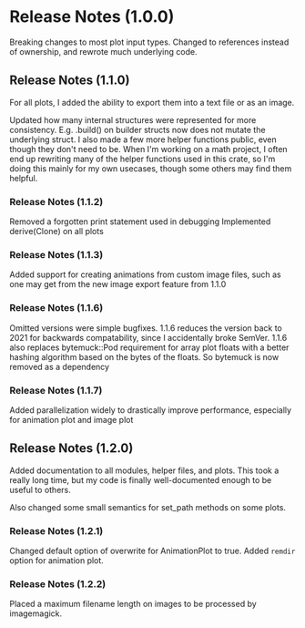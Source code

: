 # Release Notes (1.0.0)
Breaking changes to most plot input types. Changed to references instead of ownership, and rewrote much underlying code.

## Release Notes (1.1.0)
For all plots, I added the ability to export them into a text file or as an image.

Updated how many internal structures were represented for more consistency. E.g. .build() on builder structs now does not mutate the underlying struct. I also made a few more helper functions public, even though they don't need to be. When I'm working on a math project, I often end up rewriting many of the helper functions used in this crate, so I'm doing this mainly for my own usecases, though some others may find them helpful.

### Release Notes (1.1.2)
Removed a forgotten print statement used in debugging
Implemented derive(Clone) on all plots

### Release Notes (1.1.3)
Added support for creating animations from custom image files, such as one may get from the new image export feature from 1.1.0

### Release Notes (1.1.6)
Omitted versions were simple bugfixes. 1.1.6 reduces the version back to 2021 for backwards compatability, since I accidentally broke SemVer. 1.1.6 also replaces bytemuck::Pod requirement for array plot floats with a better hashing algorithm based on the bytes of the floats. So bytemuck is now removed as a dependency

### Release Notes (1.1.7)
Added parallelization widely to drastically improve performance, especially for animation plot and image plot


## Release Notes (1.2.0)
Added documentation to all modules, helper files, and plots. This took a really long time, but my code is finally well-documented enough to be useful to others.

Also changed some small semantics for set_path methods on some plots.

### Release Notes (1.2.1)
Changed default option of overwrite for AnimationPlot to true.
Added `remdir` option for animation plot.

### Release Notes (1.2.2)
Placed a maximum filename length on images to be processed by imagemagick.